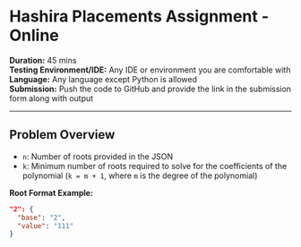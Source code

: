 # Hashira Placements Assignment - Online

**Duration:** 45 mins  
**Testing Environment/IDE:** Any IDE or environment you are comfortable with  
**Language:** Any language except Python is allowed  
**Submission:** Push the code to GitHub and provide the link in the submission form along with output  

---

## Problem Overview

- `n`: Number of roots provided in the JSON  
- `k`: Minimum number of roots required to solve for the coefficients of the polynomial (`k = m + 1`, where `m` is the degree of the polynomial)  

**Root Format Example:**  
```json
"2": {
  "base": "2",
  "value": "111"
}
